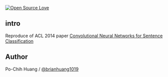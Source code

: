 [![Open Source Love](https://badges.frapsoft.com/os/v1/open-source-150x25.png?v=103)](https://github.com/ellerbrock/open-source-badges/)

## intro
Reproduce of ACL 2014 paper [Convolutional Neural Networks for Sentence Classification](http://www.aclweb.org/anthology/D14-1181)


## Author
Po-Chih Huang / [@brianhuang1019](http://brianhuang1019.github.io/)
